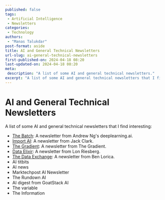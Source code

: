 ```yaml
---
published: false
tags:
 - Artificial Intelligence
 - Newsletters
categories:
 - Technology
authors:
 - "Manas Talukdar"
post-format: aside
title: AI and General Technical Newsletters
url-slug: ai-general-technical-newsletters
first-published-on: 2024-04-18 08:20
last-updated-on: 2024-04-18 08:20
meta:
 description: "A list of some AI and general technical newsletters."
excerpt: "A list of some AI and general technical newsletters that I find interesting"
---
```


# AI and General Technical Newsletters

A list of some AI and general technical newsletters that I find interesting:

- [The Batch](https://www.deeplearning.ai/thebatch/): A newsletter from Andrew Ng's deeplearning.ai.
- [Import AI](https://jack-clark.net/): A newsletter from Jack Clark.
- [The Gradient](https://thegradient.pub/): A newsletter from The Gradient.
- [Data Elixir](https://dataelixir.com/): A newsletter from Lon Riesberg.
- [The Data Exchange](https://thedataexchange.media/): A newsletter from Ben Lorica.
- AI titbits
- AI news
- Marktechpost AI Newsletter
- The Rundown AI
- AI digest from GoatStack AI
- The variable
- The Information
